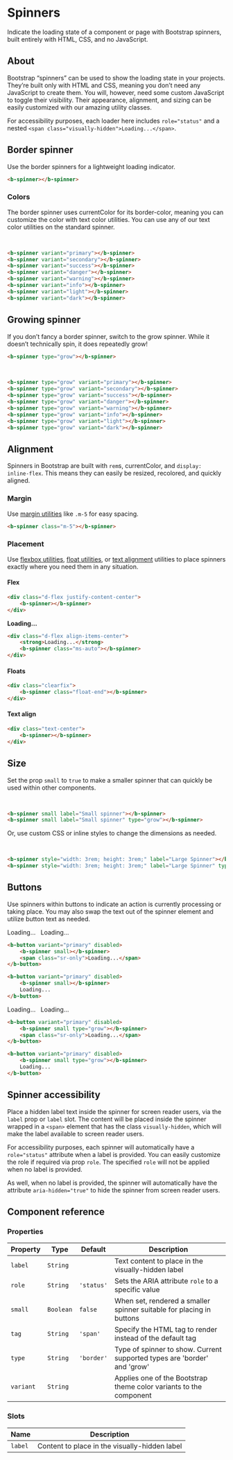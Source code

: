 # Spinners

Indicate the loading state of a component or page with Bootstrap spinners, built entirely with HTML, CSS, and no JavaScript.

## About

Bootstrap “spinners” can be used to show the loading state in your projects. They’re built only with HTML and CSS, meaning you don’t need any JavaScript to create them. You will, however, need some custom JavaScript to toggle their visibility. Their appearance, alignment, and sizing can be easily customized with our amazing utility classes.

For accessibility purposes, each loader here includes `role="status"` and a nested `<span class="visually-hidden">Loading...</span>`.

## Border spinner

Use the border spinners for a lightweight loading indicator.

<ClientOnly>
    <b-card>
        <b-spinner variant="dark" />
    </b-card>
</ClientOnly>

``` html
<b-spinner></b-spinner>
```

### Colors

The border spinner uses currentColor for its border-color, meaning you can customize the color with text color utilities. You can use any of our text color utilities on the standard spinner.

<ClientOnly>
    <b-card>
        <b-spinner variant="primary"></b-spinner>&nbsp;
        <b-spinner variant="secondary"></b-spinner>&nbsp;
        <b-spinner variant="success"></b-spinner>&nbsp;
        <b-spinner variant="danger"></b-spinner>&nbsp;
        <b-spinner variant="warning"></b-spinner>&nbsp;
        <b-spinner variant="info"></b-spinner>&nbsp;
        <b-spinner variant="light"></b-spinner>&nbsp;
        <b-spinner variant="dark"></b-spinner>
    </b-card>
</ClientOnly>

``` html
<b-spinner variant="primary"></b-spinner>
<b-spinner variant="secondary"></b-spinner>
<b-spinner variant="success"></b-spinner>
<b-spinner variant="danger"></b-spinner>
<b-spinner variant="warning"></b-spinner>
<b-spinner variant="info"></b-spinner>
<b-spinner variant="light"></b-spinner>
<b-spinner variant="dark"></b-spinner>
```

## Growing spinner

If you don’t fancy a border spinner, switch to the grow spinner. While it doesn’t technically spin, it does repeatedly grow!

<ClientOnly>
    <b-card>
        <b-spinner type="grow" variant="dark" />
    </b-card>
</ClientOnly>

``` html
<b-spinner type="grow"></b-spinner>
```

<ClientOnly>
    <b-card>
        <b-spinner type="grow" variant="primary"></b-spinner>&nbsp;
        <b-spinner type="grow" variant="secondary"></b-spinner>&nbsp;
        <b-spinner type="grow" variant="success"></b-spinner>&nbsp;
        <b-spinner type="grow" variant="danger"></b-spinner>&nbsp;
        <b-spinner type="grow" variant="warning"></b-spinner>&nbsp;
        <b-spinner type="grow" variant="info"></b-spinner>&nbsp;
        <b-spinner type="grow" variant="light"></b-spinner>&nbsp;
        <b-spinner type="grow" variant="dark"></b-spinner>
    </b-card>
</ClientOnly>

``` html
<b-spinner type="grow" variant="primary"></b-spinner>
<b-spinner type="grow" variant="secondary"></b-spinner>
<b-spinner type="grow" variant="success"></b-spinner>
<b-spinner type="grow" variant="danger"></b-spinner>
<b-spinner type="grow" variant="warning"></b-spinner>
<b-spinner type="grow" variant="info"></b-spinner>
<b-spinner type="grow" variant="light"></b-spinner>
<b-spinner type="grow" variant="dark"></b-spinner>
```

## Alignment

Spinners in Bootstrap are built with `rem`s, currentColor, and `display: inline-flex`. This means they can easily be resized, recolored, and quickly aligned.

### Margin

Use [margin utilities](https://getbootstrap.com/docs/5.0/utilities/spacing/) like `.m-5` for easy spacing.

<ClientOnly>
    <b-card>
        <b-spinner class="m-5" variant="dark" />
    </b-card>
</ClientOnly>

``` html
<b-spinner class="m-5"></b-spinner>
```

### Placement

Use [flexbox utilities](https://getbootstrap.com/docs/5.0/utilities/flex/), [float utilities](https://getbootstrap.com/docs/5.0/utilities/float/), or [text alignment](https://getbootstrap.com/docs/5.0/utilities/text/) utilities to place spinners exactly where you need them in any situation.

#### Flex

<ClientOnly>
    <b-card class="mt-2">
        <div class="d-flex justify-content-center">
            <b-spinner variant="dark" />
        </div>
    </b-card>
</ClientOnly>

``` html
<div class="d-flex justify-content-center">
    <b-spinner></b-spinner>
</div>
```

<ClientOnly>
    <b-card>
        <div class="d-flex align-items-center text-dark">
            <strong>Loading...</strong>
            <b-spinner class="ms-auto" variant="dark" />
        </div>
    </b-card>
</ClientOnly>

``` html
<div class="d-flex align-items-center">
    <strong>Loading...</strong>
    <b-spinner class="ms-auto"></b-spinner>
</div>
```

#### Floats

<ClientOnly>
    <b-card class="mt-2">
        <div class="clearfix">
            <b-spinner class="float-end" variant="dark" />
        </div>
    </b-card>
</ClientOnly>

``` html
<div class="clearfix">
    <b-spinner class="float-end"></b-spinner>
</div>
```

#### Text align

<ClientOnly>
    <b-card class="mt-2">
        <div class="text-center">
            <b-spinner variant="dark" />
        </div>
    </b-card>
</ClientOnly>

``` html
<div class="text-center">
    <b-spinner></b-spinner>
</div>
```

## Size

Set the prop `small` to `true` to make a smaller spinner that can quickly be used within other components.

<ClientOnly>
    <b-card class="text-dark">
        <b-spinner small></b-spinner>
        &nbsp;
        <b-spinner small type="grow"></b-spinner>
    </b-card>
</ClientOnly>

``` html
<b-spinner small label="Small spinner"></b-spinner>
<b-spinner small label="Small spinner" type="grow"></b-spinner>
```

Or, use custom CSS or inline styles to change the dimensions as needed.

<ClientOnly>
    <b-card class="text-dark">
        <b-spinner style="width: 3rem; height: 3rem;" label="Large Spinner"></b-spinner>
        &nbsp;
        <b-spinner style="width: 3rem; height: 3rem;" label="Large Spinner" type="grow"></b-spinner>
    </b-card>
</ClientOnly>

``` html
<b-spinner style="width: 3rem; height: 3rem;" label="Large Spinner"></b-spinner>
<b-spinner style="width: 3rem; height: 3rem;" label="Large Spinner" type="grow"></b-spinner>
```

## Buttons

Use spinners within buttons to indicate an action is currently processing or taking place. You may also swap the text out of the spinner element and utilize button text as needed.

<ClientOnly>
    <b-card>
      <b-button variant="primary" disabled>
        <b-spinner small></b-spinner>
        <span class="sr-only">Loading...</span>
      </b-button>
      &nbsp;
      <b-button variant="primary" disabled>
        <b-spinner small></b-spinner>
        Loading...
      </b-button>
    </b-card>
</ClientOnly>

``` html
<b-button variant="primary" disabled>
    <b-spinner small></b-spinner>
    <span class="sr-only">Loading...</span>
</b-button>

<b-button variant="primary" disabled>
    <b-spinner small></b-spinner>
    Loading...
</b-button>
```

<ClientOnly>
    <b-card>
      <b-button variant="primary" disabled>
        <b-spinner small type="grow"></b-spinner>
        <span class="sr-only">Loading...</span>
      </b-button>
      &nbsp;
      <b-button variant="primary" disabled>
        <b-spinner small type="grow"></b-spinner>
        Loading...
      </b-button>
    </b-card>
</ClientOnly>

``` html
<b-button variant="primary" disabled>
    <b-spinner small type="grow"></b-spinner>
    <span class="sr-only">Loading...</span>
</b-button>

<b-button variant="primary" disabled>
    <b-spinner small type="grow"></b-spinner>
    Loading...
</b-button>
```

## Spinner accessibility

Place a hidden label text inside the spinner for screen reader users, via the `label` prop or `label` slot. The content will be placed inside the spinner wrapped in a `<span>` element that has the class `visually-hidden`, which will make the label available to screen reader users.

For accessibility purposes, each spinner will automatically have a `role="status"` attribute when a label is provided. You can easily customize the role if required via prop `role`. The specified `role` will not be applied when no label is provided.

As well, when no label is provided, the spinner will automatically have the attribute `aria-hidden="true"` to hide the spinner from screen reader users.

## Component reference

### Properties

| Property | Type | Default | Description
| --- | --- | --- | --- |
| `label` | `String` |  | Text content to place in the visually-hidden label
| `role` | `String` | `'status'` | Sets the ARIA attribute `role` to a specific value
| `small` | `Boolean` | `false` | When set, rendered a smaller spinner suitable for placing in buttons
| `tag` | `String` | `'span'` | Specify the HTML tag to render instead of the default tag
| `type` | `String` | `'border'` | Type of spinner to show. Current supported types are 'border' and 'grow'
| `variant` | `String` | | Applies one of the Bootstrap theme color variants to the component

### Slots

| Name  | Description |
| --- | --- |
| `label`  | Content to place in the visually-hidden label |